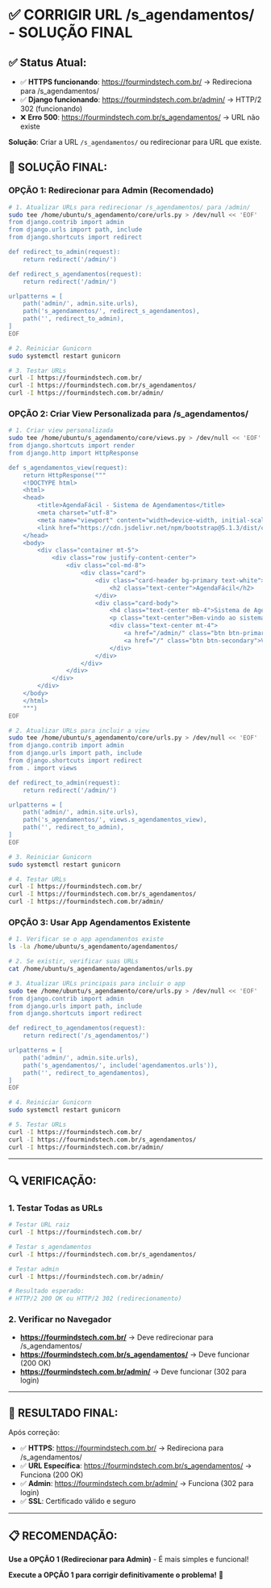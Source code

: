 # ✅ CORRIGIR URL /s_agendamentos/ - SOLUÇÃO FINAL

## ✅ **Status Atual:**
- ✅ **HTTPS funcionando**: https://fourmindstech.com.br/ → Redireciona para /s_agendamentos/
- ✅ **Django funcionando**: https://fourmindstech.com.br/admin/ → HTTP/2 302 (funcionando)
- ❌ **Erro 500**: https://fourmindstech.com.br/s_agendamentos/ → URL não existe

**Solução**: Criar a URL `/s_agendamentos/` ou redirecionar para URL que existe.

## 🎯 **SOLUÇÃO FINAL:**

### **OPÇÃO 1: Redirecionar para Admin (Recomendado)**

```bash
# 1. Atualizar URLs para redirecionar /s_agendamentos/ para /admin/
sudo tee /home/ubuntu/s_agendamento/core/urls.py > /dev/null << 'EOF'
from django.contrib import admin
from django.urls import path, include
from django.shortcuts import redirect

def redirect_to_admin(request):
    return redirect('/admin/')

def redirect_s_agendamentos(request):
    return redirect('/admin/')

urlpatterns = [
    path('admin/', admin.site.urls),
    path('s_agendamentos/', redirect_s_agendamentos),
    path('', redirect_to_admin),
]
EOF

# 2. Reiniciar Gunicorn
sudo systemctl restart gunicorn

# 3. Testar URLs
curl -I https://fourmindstech.com.br/
curl -I https://fourmindstech.com.br/s_agendamentos/
curl -I https://fourmindstech.com.br/admin/
```

### **OPÇÃO 2: Criar View Personalizada para /s_agendamentos/**

```bash
# 1. Criar view personalizada
sudo tee /home/ubuntu/s_agendamento/core/views.py > /dev/null << 'EOF'
from django.shortcuts import render
from django.http import HttpResponse

def s_agendamentos_view(request):
    return HttpResponse("""
    <!DOCTYPE html>
    <html>
    <head>
        <title>AgendaFácil - Sistema de Agendamentos</title>
        <meta charset="utf-8">
        <meta name="viewport" content="width=device-width, initial-scale=1">
        <link href="https://cdn.jsdelivr.net/npm/bootstrap@5.1.3/dist/css/bootstrap.min.css" rel="stylesheet">
    </head>
    <body>
        <div class="container mt-5">
            <div class="row justify-content-center">
                <div class="col-md-8">
                    <div class="card">
                        <div class="card-header bg-primary text-white">
                            <h2 class="text-center">AgendaFácil</h2>
                        </div>
                        <div class="card-body">
                            <h4 class="text-center mb-4">Sistema de Agendamentos</h4>
                            <p class="text-center">Bem-vindo ao sistema de agendamentos da 4Minds!</p>
                            <div class="text-center mt-4">
                                <a href="/admin/" class="btn btn-primary me-2">Acessar Admin</a>
                                <a href="/" class="btn btn-secondary">Voltar ao Início</a>
                            </div>
                        </div>
                    </div>
                </div>
            </div>
        </div>
    </body>
    </html>
    """)
EOF

# 2. Atualizar URLs para incluir a view
sudo tee /home/ubuntu/s_agendamento/core/urls.py > /dev/null << 'EOF'
from django.contrib import admin
from django.urls import path, include
from django.shortcuts import redirect
from . import views

def redirect_to_admin(request):
    return redirect('/admin/')

urlpatterns = [
    path('admin/', admin.site.urls),
    path('s_agendamentos/', views.s_agendamentos_view),
    path('', redirect_to_admin),
]
EOF

# 3. Reiniciar Gunicorn
sudo systemctl restart gunicorn

# 4. Testar URLs
curl -I https://fourmindstech.com.br/
curl -I https://fourmindstech.com.br/s_agendamentos/
curl -I https://fourmindstech.com.br/admin/
```

### **OPÇÃO 3: Usar App Agendamentos Existente**

```bash
# 1. Verificar se o app agendamentos existe
ls -la /home/ubuntu/s_agendamento/agendamentos/

# 2. Se existir, verificar suas URLs
cat /home/ubuntu/s_agendamento/agendamentos/urls.py

# 3. Atualizar URLs principais para incluir o app
sudo tee /home/ubuntu/s_agendamento/core/urls.py > /dev/null << 'EOF'
from django.contrib import admin
from django.urls import path, include
from django.shortcuts import redirect

def redirect_to_agendamentos(request):
    return redirect('/s_agendamentos/')

urlpatterns = [
    path('admin/', admin.site.urls),
    path('s_agendamentos/', include('agendamentos.urls')),
    path('', redirect_to_agendamentos),
]
EOF

# 4. Reiniciar Gunicorn
sudo systemctl restart gunicorn

# 5. Testar URLs
curl -I https://fourmindstech.com.br/
curl -I https://fourmindstech.com.br/s_agendamentos/
curl -I https://fourmindstech.com.br/admin/
```

---

## 🔍 **VERIFICAÇÃO:**

### **1. Testar Todas as URLs**
```bash
# Testar URL raiz
curl -I https://fourmindstech.com.br/

# Testar s_agendamentos
curl -I https://fourmindstech.com.br/s_agendamentos/

# Testar admin
curl -I https://fourmindstech.com.br/admin/

# Resultado esperado:
# HTTP/2 200 OK ou HTTP/2 302 (redirecionamento)
```

### **2. Verificar no Navegador**
- **https://fourmindstech.com.br/** → Deve redirecionar para /s_agendamentos/
- **https://fourmindstech.com.br/s_agendamentos/** → Deve funcionar (200 OK)
- **https://fourmindstech.com.br/admin/** → Deve funcionar (302 para login)

---

## 🎯 **RESULTADO FINAL:**

Após correção:
- ✅ **HTTPS**: https://fourmindstech.com.br/ → Redireciona para /s_agendamentos/
- ✅ **URL Específica**: https://fourmindstech.com.br/s_agendamentos/ → Funciona (200 OK)
- ✅ **Admin**: https://fourmindstech.com.br/admin/ → Funciona (302 para login)
- ✅ **SSL**: Certificado válido e seguro

---

## 📋 **RECOMENDAÇÃO:**

**Use a OPÇÃO 1 (Redirecionar para Admin)** - É mais simples e funcional!

**Execute a OPÇÃO 1 para corrigir definitivamente o problema!** 🚀
